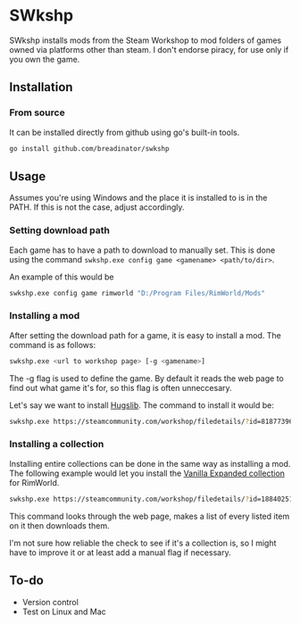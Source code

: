 # SWkshp
SWkshp installs mods from the Steam Workshop to mod folders of games owned via platforms other than steam. I don't endorse piracy, for use only if you own the game.

## Installation
### From source
It can be installed directly from github using go's built-in tools.
```bash
go install github.com/breadinator/swkshp
```

## Usage
Assumes you're using Windows and the place it is installed to is in the PATH. If this is not the case, adjust accordingly.

### Setting download path
Each game has to have a path to download to manually set. This is done using the command `swkshp.exe config game <gamename> <path/to/dir>`.

An example of this would be
```bash
swkshp.exe config game rimworld "D:/Program Files/RimWorld/Mods"
```

### Installing a mod
After setting the download path for a game, it is easy to install a mod. The command is as follows:
```bash
swkshp.exe <url to workshop page> [-g <gamename>]
```
The -g flag is used to define the game. By default it reads the web page to find out what game it's for, so this flag is often unneccesary.

Let's say we want to install [Hugslib](https://steamcommunity.com/workshop/filedetails/?id=818773962). The command to install it would be:
```bash
swkshp.exe https://steamcommunity.com/workshop/filedetails/?id=818773962
```

### Installing a collection
Installing entire collections can be done in the same way as installing a mod. The following example would let you install the [Vanilla Expanded collection](https://steamcommunity.com/workshop/filedetails/?id=1884025115) for RimWorld.
```bash
swkshp.exe https://steamcommunity.com/workshop/filedetails/?id=1884025115
```
This command looks through the web page, makes a list of every listed item on it then downloads them.

I'm not sure how reliable the check to see if it's a collection is, so I might have to improve it or at least add a manual flag if necessary.

## To-do
* Version control
* Test on Linux and Mac